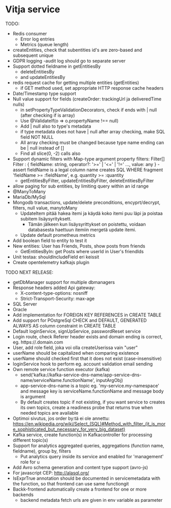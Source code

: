 # Vitja service

TODO:
- Redis consumer
  - Error log entries
  - Metrics (queue length)
- createEntities, check that subentities id's are zero-based and subsequent unique
- GDPR logging
  -audit log should go to separate server
- Support dotted fieldname in getEntitiesBy
  - deleteEntitiesBy 
  - and updateEntitiesBy
- redis request cache for getting multiple entities (getEntities)
  - if GET method used, set appropriate HTTP response cache headers
- Date/Timestamp type support
- Null value support for fields (createOrder: trackingUrl ja deliveredTime nulls)
  - in setPropertyTypeValidationDecorators, check if ends with | null (after checking if is array)
  - Use @ValidateIf(o => o.propertyName !== null)
  - Add | null also to type's metadata
  - if type metadata does not have | null after array checking, make SQL field NOT NULL
  - All array checking must be changed because type name ending can be  | null instead of []
  - Find all slice(0, -2) calls also
- Support dynamic filters with Map-type argument property
  filters: Filter[]
   Filter : { fieldName: string, operator?: '>=' | '<=' | '!=' ..., value: any }
   -assert fieldName is a legal column name
   creates SQL WHERE fragment 'fieldName >= :fieldName', e.g. quantity >= :quantity
   - getEntitiesByFilter, updateEntitiesByFilter, deleteEntitiesByFilter
- allow paging for sub entities, by limiting query within an id range
- @ManyToMany
- MariaDb/MySql
- Mongodb transactions, update/delete preconditions, encyprt/decrypt, filters, null value, manytoMany
  - UpdateItem pitää hakea itemi ja käydä koko itemi puu läpi ja poistaa subitem lisäysyrityksett.
    - Tämän jälkeen kun lisäysyrittykset on poistettu, voidaan databasesta haettuun itemiin mergetä update itemi.
  - Update default prometheus metrics
- Add boolean field to entity to test it
- New entities: User has Friends, Posts, show posts from friends
  - GetEntitiesByIn: get Posts where userId in User's friendIds
- Unit testaa: shouldIncludeField eri keissit
- Create opentelemetry kafkajs plugin

TODO NEXT RELEASE:
- getDbManager support for multiple dbmanagers
- Response headers added Api gateway:
  - X-content-type-options: nosniff
  - Strict-Transport-Security: max-age 
- SQL Server
- Oracle
- Add implementation for FOREIGN KEY REFERENCES in CREATE TABLE
- Add support for POstgreSql CHECK and DEFAULT, GENERATED ALWAYS AS column constraint in CREATE TABLE
- Default loginService, signUpService, passwordReset service
- Login route, check Referer header exists and domain ending is correct, eg. https://<something>.domain.com
- User, add role field, joka voi olla createUserissa vain "user"
- userName should be capitalized when comparing existence
- userName should checked first that it does not exist (case-insensitive)
- loginService hook to perform eg. account validation email sending
- Own remote service function executor (kafka)
    - send('kafka://kafka-service-dns-name/app-service-dns-name/serviceName.functionName', inputArgObj)
    - app-service-dns-name is a topic eg. 'my-service.my-namespace' and message key is serviceName.functionName and message body is argument
    - By default creates topic if not existing, if you want service to creates its own topics, 
      create a readiness probe that returns true when needed topics are available
- Optimoi sivutus, jos order by:tä ei ole annettu:
 https://en.wikipedia.org/wiki/Select_(SQL)#Method_with_filter_(it_is_more_sophisticated_but_necessary_for_very_big_dataset)
- Kafka service, create function(s) in Kafkacontroller for processing different topic(s)
- Support for analytics aggregated queries, aggregations (function name, fieldname), group by, filters
    - Put analytics query inside its service and enabled for 'management' role for u
- Add Avro schema generation and content type support (avro-js)
- For javascript CEP: http://alasql.org/
- IsExprTrue annotation should be documented in servicemetadata with the function, so that frontend can use same functiongit 
- Backk-frontend automatically create a frontend for one or more backends
  - backend metadata fetch urls are given in env variable as parameter

